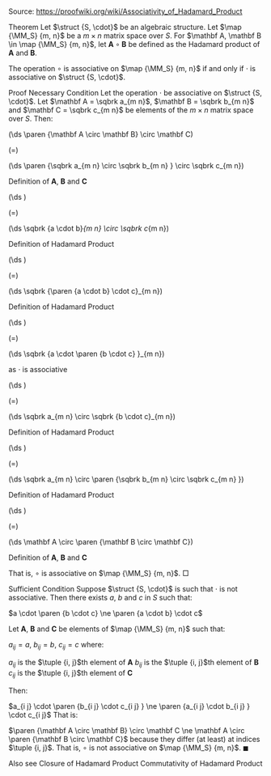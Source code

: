 # 

Source: https://proofwiki.org/wiki/Associativity_of_Hadamard_Product



Theorem
Let $\struct {S, \cdot}$ be an algebraic structure.
Let $\map {\MM_S} {m, n}$ be a $m \times n$ matrix space over $S$.
For $\mathbf A, \mathbf B \in \map {\MM_S} {m, n}$, let $\mathbf A \circ \mathbf B$ be defined as the Hadamard product of $\mathbf A$ and $\mathbf B$.

The operation $\circ$ is associative on $\map {\MM_S} {m, n}$ if and only if $\cdot$ is associative on $\struct {S, \cdot}$.


Proof
Necessary Condition
Let the operation $\cdot$ be associative on $\struct {S, \cdot}$.
Let $\mathbf A = \sqbrk a_{m n}$, $\mathbf B = \sqbrk b_{m n}$ and $\mathbf C = \sqbrk c_{m n}$ be elements of the $m \times n$ matrix space over $S$.
Then:














\(\ds \paren {\mathbf A \circ \mathbf B} \circ \mathbf C\)

\(=\)







\(\ds \paren {\sqbrk a_{m n} \circ \sqbrk b_{m n} } \circ \sqbrk c_{m n}\)





Definition of $\mathbf A$, $\mathbf B$ and $\mathbf C$














\(\ds \)

\(=\)







\(\ds \sqbrk {a \cdot b}_{m n} \circ \sqbrk c_{m n}\)





Definition of Hadamard Product














\(\ds \)

\(=\)







\(\ds \sqbrk {\paren {a \cdot b} \cdot c}_{m n}\)





Definition of Hadamard Product














\(\ds \)

\(=\)







\(\ds \sqbrk {a \cdot \paren {b \cdot c} }_{m n}\)





as $\cdot$ is associative














\(\ds \)

\(=\)







\(\ds \sqbrk a_{m n} \circ \sqbrk {b \cdot c}_{m n}\)





Definition of Hadamard Product














\(\ds \)

\(=\)







\(\ds \sqbrk a_{m n} \circ \paren {\sqbrk b_{m n} \circ \sqbrk c_{m n} }\)





Definition of Hadamard Product














\(\ds \)

\(=\)







\(\ds \mathbf A \circ \paren {\mathbf B \circ \mathbf C}\)





Definition of $\mathbf A$, $\mathbf B$ and $\mathbf C$



That is, $\circ$ is associative on $\map {\MM_S} {m, n}$.
$\Box$


Sufficient Condition
Suppose $\struct {S, \cdot}$ is such that $\cdot$ is not associative.
Then there exists $a$, $b$ and $c$ in $S$ such that:

$a \cdot \paren {b \cdot c} \ne \paren {a \cdot b} \cdot c$

Let $\mathbf A$, $\mathbf B$ and $\mathbf C$ be elements of $\map {\MM_S} {m, n}$ such that:

$a_{i j} = a$, $b_{i j} = b$, $c_{i j} = c$
where:

$a_{i j}$ is the $\tuple {i, j}$th element of $\mathbf A$
$b_{i j}$ is the $\tuple {i, j}$th element of $\mathbf B$
$c_{i j}$ is the $\tuple {i, j}$th element of $\mathbf C$

Then:

$a_{i j} \cdot \paren {b_{i j} \cdot c_{i j} } \ne \paren {a_{i j} \cdot b_{i j} } \cdot c_{i j}$
That is:

$\paren {\mathbf A \circ \mathbf B} \circ \mathbf C \ne \mathbf A \circ \paren {\mathbf B \circ \mathbf C}$
because they differ (at least) at indices $\tuple {i, j}$.
That is, $\circ$ is not associative on $\map {\MM_S} {m, n}$.
$\blacksquare$


Also see
Closure of Hadamard Product
Commutativity of Hadamard Product




